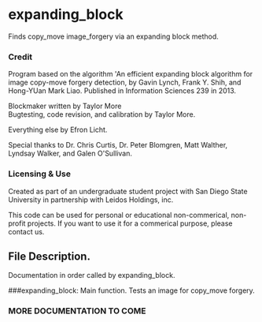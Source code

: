 # expanding_block
Finds copy_move image_forgery via an expanding block method.  

### Credit
Program based on the algorithm 'An efficient expanding block algorithm for image copy-move forgery detection, by Gavin Lynch, Frank Y. Shih, and Hong-YUan Mark Liao. Published in Information Sciences 239 in 2013.  


Blockmaker written by Taylor More  
Bugtesting, code revision, and calibration by Taylor More.  

Everything else by Efron Licht.  

Special thanks to Dr. Chris Curtis, Dr. Peter Blomgren, Matt Walther, Lyndsay Walker, and Galen O'Sullivan.  

### Licensing & Use
Created as part of an undergraduate student project with San Diego State University in partnership with Leidos Holdings, inc.  

This code can be used for personal or educational non-commerical, non-profit projects. If you want to use it for a commerical purpose, please contact us.  

## File Description.
Documentation in order called by expanding_block.  

###expanding_block:
Main function. Tests an image for copy_move forgery.

### MORE DOCUMENTATION TO COME